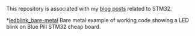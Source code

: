 This repository is associated with my [blog posts](https://freeelectron.ro/tag/stm32/) related to STM32.


*[ledblink_bare-metal](https://github.com/freeelectron-ro/stm32_playground/tree/master/ledblink_bare-metal)
Bare metal example of working code showing a LED blink on Blue Pill STM32 cheap board.
